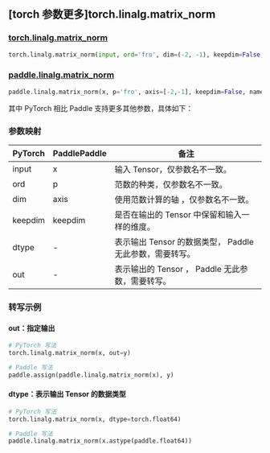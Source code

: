 ## [torch 参数更多]torch.linalg.matrix_norm

### [torch.linalg.matrix_norm](https://pytorch.org/docs/stable/generated/torch.linalg.matrix_norm.html#torch.linalg.matrix_norm)

```python
torch.linalg.matrix_norm(input, ord='fro', dim=(-2, -1), keepdim=False, *, dtype=None, out=None)
```

### [paddle.linalg.matrix_norm](https://www.paddlepaddle.org.cn/documentation/docs/zh/develop/api/paddle/linalg/matrix_norm_cn.html)

```python
paddle.linalg.matrix_norm(x, p='fro', axis=[-2,-1], keepdim=False, name=None)
```

其中 PyTorch 相比 Paddle 支持更多其他参数，具体如下：

### 参数映射

| PyTorch | PaddlePaddle | 备注                                                                            |
| ------- | ------------ | ------------------------------------------------------------------------------- |
| input   | x            | 输入 Tensor，仅参数名不一致。                                                   |
| ord     | p            | 范数的种类，仅参数名不一致。 |
| dim     | axis         | 使用范数计算的轴 ，仅参数名不一致。                                             |
| keepdim | keepdim      | 是否在输出的 Tensor 中保留和输入一样的维度。                                    |
| dtype   | -            | 表示输出 Tensor 的数据类型， Paddle 无此参数，需要转写。                        |
| out     | -            | 表示输出的 Tensor ， Paddle 无此参数，需要转写。                                |

### 转写示例

#### out：指定输出

```python
# PyTorch 写法
torch.linalg.matrix_norm(x, out=y)

# Paddle 写法
paddle.assign(paddle.linalg.matrix_norm(x), y)
```

#### dtype：表示输出 Tensor 的数据类型

```python
# PyTorch 写法
torch.linalg.matrix_norm(x, dtype=torch.float64)

# Paddle 写法
paddle.linalg.matrix_norm(x.astype(paddle.float64))
```
